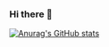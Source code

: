### Hi there 👋

[![Anurag's GitHub stats](https://github-readme-stats.vercel.app/api?username=kurudrive)](https://github.com/anuraghazra/github-readme-stats)

<!--
**kurudrive/kurudrive** is a ✨ _special_ ✨ repository because its `README.md` (this file) appears on your GitHub profile.

Here are some ideas to get you started:

- 🔭 I’m currently working on ...
- 🌱 I’m currently learning ...
- 👯 I’m looking to collaborate on ...
- 🤔 I’m looking for help with ...
- 💬 Ask me about ...
- 📫 How to reach me: ...
- 😄 Pronouns: ...
- ⚡ Fun fact: ...
-->
